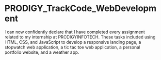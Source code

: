 # PRODIGY_TrackCode_WebDevelopment
I can now confidently declare that I have completed every assignment related to my internship at PRODIGYINFOTECH. These tasks included using HTML, CSS, and JavaScript to develop a responsive landing page, a stopwatch web application, a tic tac toe web application, a personal portfolio website, and a weather app. 
